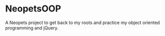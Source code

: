 # NeopetsOOP
A Neopets project to get back to my roots and practice my object oriented programming and jQuery.
